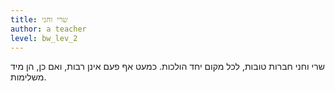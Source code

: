 ```yaml
---
title: שרי וחני
author: a teacher
level: bw_lev_2
---
```

שרי וחני חברות טובות,
לכל מקום יחד הולכות.
כמעט אף פעם אינן רבות,
ואם כן, הן מיד משלימות.